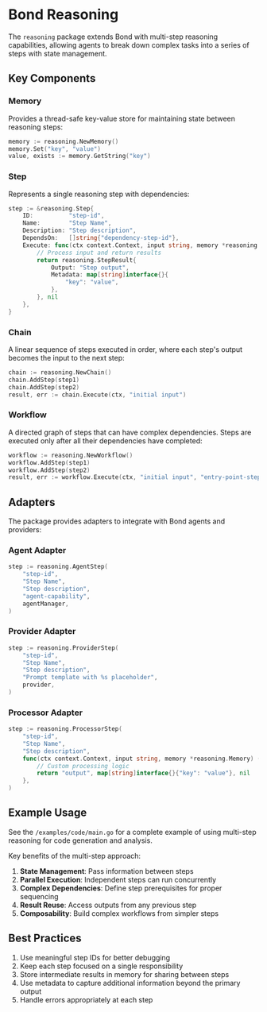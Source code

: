 # Bond Reasoning

The `reasoning` package extends Bond with multi-step reasoning capabilities, allowing agents to break down complex tasks into a series of steps with state management.

## Key Components

### Memory

Provides a thread-safe key-value store for maintaining state between reasoning steps:

```go
memory := reasoning.NewMemory()
memory.Set("key", "value")
value, exists := memory.GetString("key")
```

### Step

Represents a single reasoning step with dependencies:

```go
step := &reasoning.Step{
    ID:          "step-id",
    Name:        "Step Name",
    Description: "Step description",
    DependsOn:   []string{"dependency-step-id"},
    Execute: func(ctx context.Context, input string, memory *reasoning.Memory) (reasoning.StepResult, error) {
        // Process input and return results
        return reasoning.StepResult{
            Output: "Step output",
            Metadata: map[string]interface{}{
                "key": "value",
            },
        }, nil
    },
}
```

### Chain

A linear sequence of steps executed in order, where each step's output becomes the input to the next step:

```go
chain := reasoning.NewChain()
chain.AddStep(step1)
chain.AddStep(step2)
result, err := chain.Execute(ctx, "initial input")
```

### Workflow

A directed graph of steps that can have complex dependencies. Steps are executed only after all their dependencies have completed:

```go
workflow := reasoning.NewWorkflow()
workflow.AddStep(step1)
workflow.AddStep(step2)
result, err := workflow.Execute(ctx, "initial input", "entry-point-step-id")
```

## Adapters

The package provides adapters to integrate with Bond agents and providers:

### Agent Adapter

```go
step := reasoning.AgentStep(
    "step-id",
    "Step Name",
    "Step description",
    "agent-capability",
    agentManager,
)
```

### Provider Adapter

```go
step := reasoning.ProviderStep(
    "step-id",
    "Step Name",
    "Step description",
    "Prompt template with %s placeholder",
    provider,
)
```

### Processor Adapter

```go
step := reasoning.ProcessorStep(
    "step-id",
    "Step Name",
    "Step description",
    func(ctx context.Context, input string, memory *reasoning.Memory) (string, map[string]interface{}, error) {
        // Custom processing logic
        return "output", map[string]interface{}{"key": "value"}, nil
    },
)
```

## Example Usage

See the `/examples/code/main.go` for a complete example of using multi-step reasoning for code generation and analysis.

Key benefits of the multi-step approach:

1. **State Management**: Pass information between steps
2. **Parallel Execution**: Independent steps can run concurrently
3. **Complex Dependencies**: Define step prerequisites for proper sequencing
4. **Result Reuse**: Access outputs from any previous step
5. **Composability**: Build complex workflows from simpler steps

## Best Practices

1. Use meaningful step IDs for better debugging
2. Keep each step focused on a single responsibility
3. Store intermediate results in memory for sharing between steps
4. Use metadata to capture additional information beyond the primary output
5. Handle errors appropriately at each step